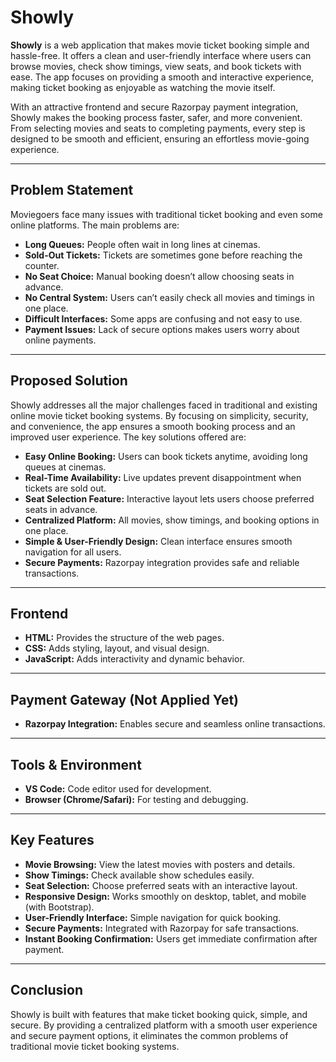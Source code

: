 # Showly

**Showly** is a web application that makes movie ticket booking simple and hassle-free. It offers a clean and user-friendly interface where users can browse movies, check show timings, view seats, and book tickets with ease. The app focuses on providing a smooth and interactive experience, making ticket booking as enjoyable as watching the movie itself.

With an attractive frontend and secure Razorpay payment integration, Showly makes the booking process faster, safer, and more convenient. From selecting movies and seats to completing payments, every step is designed to be smooth and efficient, ensuring an effortless movie-going experience.

---

## Problem Statement

Moviegoers face many issues with traditional ticket booking and even some online platforms. The main problems are:

- **Long Queues:** People often wait in long lines at cinemas.
- **Sold-Out Tickets:** Tickets are sometimes gone before reaching the counter.
- **No Seat Choice:** Manual booking doesn’t allow choosing seats in advance.
- **No Central System:** Users can’t easily check all movies and timings in one place.
- **Difficult Interfaces:** Some apps are confusing and not easy to use.
- **Payment Issues:** Lack of secure options makes users worry about online payments.

---

## Proposed Solution

Showly addresses all the major challenges faced in traditional and existing online movie ticket booking systems. By focusing on simplicity, security, and convenience, the app ensures a smooth booking process and an improved user experience. The key solutions offered are:

- **Easy Online Booking:** Users can book tickets anytime, avoiding long queues at cinemas.
- **Real-Time Availability:** Live updates prevent disappointment when tickets are sold out.
- **Seat Selection Feature:** Interactive layout lets users choose preferred seats in advance.
- **Centralized Platform:** All movies, show timings, and booking options in one place.
- **Simple & User-Friendly Design:** Clean interface ensures smooth navigation for all users.
- **Secure Payments:** Razorpay integration provides safe and reliable transactions.

---

## Frontend

- **HTML:** Provides the structure of the web pages.  
- **CSS:** Adds styling, layout, and visual design.  
- **JavaScript:** Adds interactivity and dynamic behavior.  

---

## Payment Gateway (Not Applied Yet)

- **Razorpay Integration:** Enables secure and seamless online transactions.

---

## Tools & Environment

- **VS Code:** Code editor used for development.  
- **Browser (Chrome/Safari):** For testing and debugging.  

---

## Key Features

- **Movie Browsing:** View the latest movies with posters and details.  
- **Show Timings:** Check available show schedules easily.  
- **Seat Selection:** Choose preferred seats with an interactive layout.  
- **Responsive Design:** Works smoothly on desktop, tablet, and mobile (with Bootstrap).  
- **User-Friendly Interface:** Simple navigation for quick booking.  
- **Secure Payments:** Integrated with Razorpay for safe transactions.  
- **Instant Booking Confirmation:** Users get immediate confirmation after payment.  

---

## Conclusion

Showly is built with features that make ticket booking quick, simple, and secure. By providing a centralized platform with a smooth user experience and secure payment options, it eliminates the common problems of traditional movie ticket booking systems.
